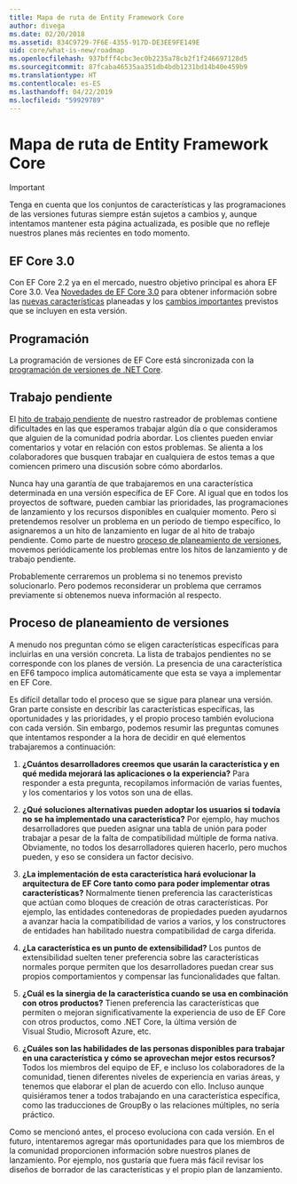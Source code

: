 ```yaml
---
title: Mapa de ruta de Entity Framework Core
author: divega
ms.date: 02/20/2018
ms.assetid: 834C9729-7F6E-4355-917D-DE3EE9FE149E
uid: core/what-is-new/roadmap
ms.openlocfilehash: 937bfff4cbc3ec0b2235a78cb2f1f246697128d5
ms.sourcegitcommit: 87fcaba46535aa351db4bdb1231bd14b40e459b9
ms.translationtype: HT
ms.contentlocale: es-ES
ms.lasthandoff: 04/22/2019
ms.locfileid: "59929789"
---
```

# <a name="entity-framework-core-roadmap"></a>Mapa de ruta de Entity Framework Core

> [!IMPORTANT]
> Tenga en cuenta que los conjuntos de características y las programaciones de las versiones futuras siempre están sujetos a cambios y, aunque intentamos mantener esta página actualizada, es posible que no refleje nuestros planes más recientes en todo momento.

## <a name="ef-core-30"></a>EF Core 3.0

Con EF Core 2.2 ya en el mercado, nuestro objetivo principal es ahora EF Core 3.0.
Vea [Novedades de EF Core 3.0](xref:core/what-is-new/ef-core-3.0/index) para obtener información sobre las [nuevas características](xref:core/what-is-new/ef-core-3.0/features) planeadas y los [cambios importantes](xref:core/what-is-new/ef-core-3.0/breaking-changes) previstos que se incluyen en esta versión.

## <a name="schedule"></a>Programación

La programación de versiones de EF Core está sincronizada con la [programación de versiones de .NET Core](https://github.com/dotnet/core/blob/master/roadmap.md).

## <a name="backlog"></a>Trabajo pendiente

El [hito de trabajo pendiente](https://github.com/aspnet/EntityFrameworkCore/issues?q=is%3Aopen+is%3Aissue+milestone%3ABacklog+sort%3Areactions-%2B1-desc) de nuestro rastreador de problemas contiene dificultades en las que esperamos trabajar algún día o que consideramos que alguien de la comunidad podría abordar.
Los clientes pueden enviar comentarios y votar en relación con estos problemas.
Se alienta a los colaboradores que busquen trabajar en cualquiera de estos temas a que comiencen primero una discusión sobre cómo abordarlos.

Nunca hay una garantía de que trabajaremos en una característica determinada en una versión específica de EF Core.
Al igual que en todos los proyectos de software, pueden cambiar las prioridades, las programaciones de lanzamiento y los recursos disponibles en cualquier momento.
Pero si pretendemos resolver un problema en un período de tiempo específico, lo asignaremos a un hito de lanzamiento en lugar de al hito de trabajo pendiente.
Como parte de nuestro [proceso de planeamiento de versiones](#release-planning-process), movemos periódicamente los problemas entre los hitos de lanzamiento y de trabajo pendiente.

Probablemente cerraremos un problema si no tenemos previsto solucionarlo.
Pero podemos reconsiderar un problema que cerramos previamente si obtenemos nueva información al respecto.

## <a name="release-planning-process"></a>Proceso de planeamiento de versiones

A menudo nos preguntan cómo se eligen características específicas para incluirlas en una versión concreta.
La lista de trabajos pendientes no se corresponde con los planes de versión.
La presencia de una característica en EF6 tampoco implica automáticamente que esta se vaya a implementar en EF Core.

Es difícil detallar todo el proceso que se sigue para planear una versión.
Gran parte consiste en describir las características específicas, las oportunidades y las prioridades, y el propio proceso también evoluciona con cada versión.
Sin embargo, podemos resumir las preguntas comunes que intentamos responder a la hora de decidir en qué elementos trabajaremos a continuación:

1. **¿Cuántos desarrolladores creemos que usarán la característica y en qué medida mejorará las aplicaciones o la experiencia?** Para responder a esta pregunta, recopilamos información de varias fuentes, y los comentarios y los votos son una de ellas.

2. **¿Qué soluciones alternativas pueden adoptar los usuarios si todavía no se ha implementado una característica?** Por ejemplo, hay muchos desarrolladores que pueden asignar una tabla de unión para poder trabajar a pesar de la falta de compatibilidad múltiple de forma nativa. Obviamente, no todos los desarrolladores quieren hacerlo, pero muchos pueden, y eso se considera un factor decisivo.

3. **¿La implementación de esta característica hará evolucionar la arquitectura de EF Core tanto como para poder implementar otras características?** Normalmente tienen preferencia las características que actúan como bloques de creación de otras características. Por ejemplo, las entidades contenedoras de propiedades pueden ayudarnos a avanzar hacia la compatibilidad de varios a varios, y los constructores de entidades han habilitado nuestra compatibilidad de carga diferida.

4. **¿La característica es un punto de extensibilidad?** Los puntos de extensibilidad suelten tener preferencia sobre las características normales porque permiten que los desarrolladores puedan crear sus propios comportamientos y compensar las funcionalidades que faltan.

5. **¿Cuál es la sinergia de la característica cuando se usa en combinación con otros productos?** Tienen preferencia las características que permiten o mejoran significativamente la experiencia de uso de EF Core con otros productos, como .NET Core, la última versión de Visual Studio, Microsoft Azure, etc.

6. **¿Cuáles son las habilidades de las personas disponibles para trabajar en una característica y cómo se aprovechan mejor estos recursos?** Todos los miembros del equipo de EF, e incluso los colaboradores de la comunidad, tienen diferentes niveles de experiencia en varias áreas, y tenemos que elaborar el plan de acuerdo con ello. Incluso aunque quisiéramos tener a todos trabajando en una característica específica, como las traducciones de GroupBy o las relaciones múltiples, no sería práctico.

Como se mencionó antes, el proceso evoluciona con cada versión.
En el futuro, intentaremos agregar más oportunidades para que los miembros de la comunidad proporcionen información sobre nuestros planes de lanzamiento.
Por ejemplo, nos gustaría que fuera más fácil revisar los diseños de borrador de las características y el propio plan de lanzamiento.
